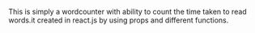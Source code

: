 This is simply a wordcounter with ability to count the time taken to read words.it created in react.js by using props and different functions. 
